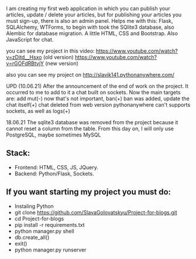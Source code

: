 I am creating my first web application in which you can publish your articles,
update / delete your articles, but for publishing your articles you must sign-up, 
there is also an admin panel. Helps me with this: Flask, SQLAlchemy, WTForms,
to begin with took the SQlite3 database, also Alembic for database migration.
A little HTML, CSS and Bootstrap. Also JavaScript for chat.

you can see my project in this video: https://www.youtube.com/watch?v=zDitd__Hsxo (old version)
https://www.youtube.com/watch?v=rGOFdRBtvjY (new version)

also you can see my project on http://slavik141.pythonanywhere.com/

UPD (10.06.21)
After the announcement of the end of work on the project. It occurred to me to add to it a chat built on sockets. 
Now the main targets are: add mut(-) now that's not important, ban(+) ban was added, update the chat itself(+) chat deleted from web version pythonanywhere can't supports sockets, as well as logs(+)

18.06.21
The sqlite3 database was removed from the project because it cannot reset a column from the table.
From this day on, I will only use PostgreSQL, maybe sometimes MySQL

## Stack:
* Frontend: HTML, CSS, JS, JQuery.
* Backend: Python/Flask, Sockets.

## If you want starting my project you must do:
* Instaling Python
* git clone https://github.com/SlavaGolovatskyu/Project-for-blogs.git
* cd Project-for-blogs
* pip install -r requirements.txt
* python manager.py shell
* db.create_all()
* exit()
* python manager.py runserver
